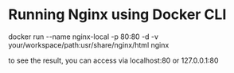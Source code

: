 # Running Nginx using Docker CLI
docker run --name nginx-local -p 80:80 -d -v your/workspace/path:usr/share/nginx/html nginx

to see the result, you can access via localhost:80 or 127.0.0.1:80